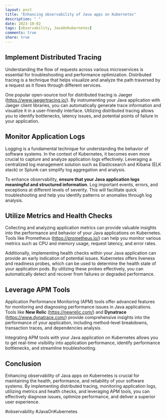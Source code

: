 ```yaml
---
layout: post
title: "Enhancing observability of Java apps on Kubernetes"
description: " "
date: 2023-10-02
tags: [observability, JavaOnKubernetes]
comments: true
share: true
---
```


## Implement Distributed Tracing

Understanding the flow of requests across various microservices is essential for troubleshooting and performance optimization. Distributed tracing is a technique that helps visualize and analyze the path traversed by a request as it flows through different services.

One popular open-source tool for distributed tracing is Jaeger (https://www.jaegertracing.io/). By instrumenting your Java application with Jaeger client libraries, you can automatically generate trace information and visualize it in a user-friendly interface. Utilizing distributed tracing allows you to identify bottlenecks, latency issues, and potential points of failure in your application.

## Monitor Application Logs

Logging is a fundamental technique for understanding the behavior of software systems. In the context of Kubernetes, it becomes even more crucial to capture and analyze application logs effectively. Leveraging a centralized log management solution such as Elasticsearch and Kibana (ELK stack) or Splunk can simplify log aggregation and analysis.

To enhance observability, **ensure that your Java application logs meaningful and structured information**. Log important events, errors, and exceptions at different levels of severity. This will facilitate quick troubleshooting and help you identify patterns or anomalies through log analysis.

## Utilize Metrics and Health Checks

Collecting and analyzing application metrics can provide valuable insights into the performance and behavior of your Java applications on Kubernetes. Tools like Prometheus (https://prometheus.io/) can help you monitor various metrics such as CPU and memory usage, request latency, and error rates.

Additionally, implementing health checks within your Java application can provide an early indication of potential issues. Kubernetes offers liveness and readiness probes, which can be used to determine the health state of your application pods. By utilizing these probes effectively, you can automatically detect and recover from failures or degraded performance.

## Leverage APM Tools

Application Performance Monitoring (APM) tools offer advanced features for monitoring and diagnosing performance issues in Java applications. Tools like **New Relic** (https://newrelic.com/) and **Dynatrace** (https://www.dynatrace.com/) provide comprehensive insights into the performance of your application, including method-level breakdowns, transaction traces, and dependencies analysis.

Integrating APM tools with your Java application on Kubernetes allows you to get real-time visibility into application performance, identify performance bottlenecks, and streamline troubleshooting.

## Conclusion

Enhancing observability of Java apps on Kubernetes is crucial for maintaining the health, performance, and reliability of your software systems. By implementing distributed tracing, monitoring application logs, utilizing metrics and health checks, and leveraging APM tools, you can effectively diagnose issues, optimize performance, and deliver a superior user experience.

#observability #JavaOnKubernetes